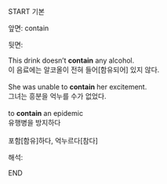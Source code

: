 START
기본

앞면:
contain


뒷면:
<div>This drink doesn’t <b>contain</b> any alcohol. </div><div>이 음료에는 알코올이 전혀 들어[함유되어] 있지 않다.</div><br><div>She was unable to <b>contain</b> her excitement. </div><div>그녀는 흥분을 억누를 수가 없었다.</div><br><div>to <b>contain</b> an epidemic </div><div>유행병을 방지하다</div><br>포함[함유]하다, 억누르다[참다]<br>


해석:

END